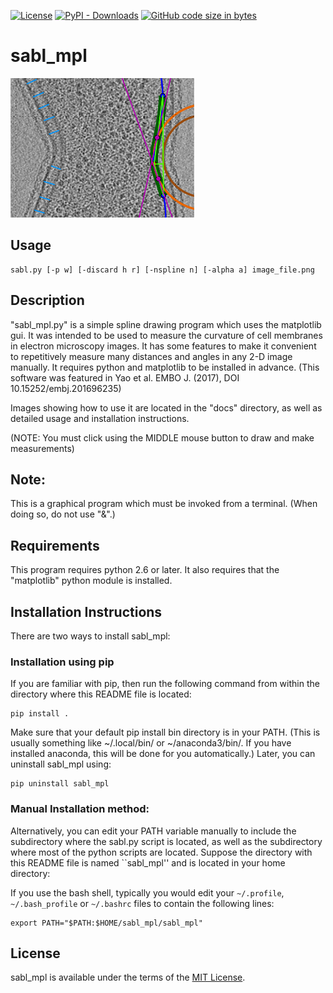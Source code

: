 [![License](https://img.shields.io/badge/License-MIT-green.svg)]()
[![PyPI - Downloads](https://img.shields.io/pypi/dm/sable_mpl)](https://pypistats.org/packages/sable_mpl)
[![GitHub code size in bytes](https://img.shields.io/github/languages/code-size/jewettaij/sable_mpl)]()



sabl_mpl
===========

![](./doc/example_multiple_measurements_LR.png)

##  Usage

    sabl.py [-p w] [-discard h r] [-nspline n] [-alpha a] image_file.png 

##  Description

"sabl_mpl.py" is a simple spline drawing program which uses the matplotlib gui.  It was intended to be used to measure the curvature of cell membranes in electron microscopy images.  It has some features to make it convenient to repetitively measure many distances and angles in any 2-D image manually.  It requires python and matplotlib to be installed in advance.
(This software was featured in Yao et al. EMBO J. (2017), DOI 10.15252/embj.201696235)

Images showing how to use it are located in the "docs" directory, as well as detailed usage and installation instructions.

(NOTE: You must click using the MIDDLE mouse button to draw and make measurements)

##  Note:

This is a graphical program which must be invoked from a terminal.  (When doing so, do not use "&".)

## Requirements

This program requires python 2.6 or later.
It also requires that the "matplotlib" python module is installed.

## Installation Instructions

There are two ways to install sabl_mpl:

### Installation using pip

If you are familiar with pip, then run the following command from within the directory where this README file is located:

    pip install .

Make sure that your default pip install bin directory is in your PATH.  (This is usually something like ~/.local/bin/ or ~/anaconda3/bin/.  If you have installed anaconda, this will be done for you automatically.)  Later, you can uninstall sabl_mpl using:

    pip uninstall sabl_mpl


### Manual Installation method:

Alternatively, you can edit your PATH variable manually to include
the subdirectory where the sabl.py script is located,
as well as the subdirectory where most of the python scripts are located.
Suppose the directory with this README file is named ``sabl_mpl''
and is located in your home directory:

If you use the bash shell, typically you would edit your 
`~/.profile`, `~/.bash_profile` or `~/.bashrc` files 
to contain the following lines:

    export PATH="$PATH:$HOME/sabl_mpl/sabl_mpl"

## License

sabl_mpl is available under the terms of the [MIT License](LICENSE.md).

